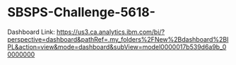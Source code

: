 # SBSPS-Challenge-5618-
Dashboard Link: https://us3.ca.analytics.ibm.com/bi/?perspective=dashboard&pathRef=.my_folders%2FNew%2Bdashboard%2BIPL&action=view&mode=dashboard&subView=model0000017b539d6a9b_00000000
